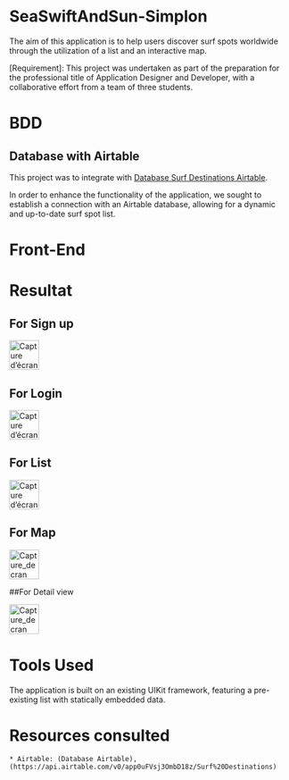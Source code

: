 # SeaSwiftAndSun-Simplon

The aim of this application is to help users discover surf spots worldwide through the utilization of a list and an interactive map. 

[Requirement]: This project was undertaken as part of the preparation for the professional title of Application Designer and Developer, with a collaborative effort from a team of three students.

# BDD
## Database with Airtable

This project was to integrate with [Database Surf Destinations  Airtable](https://api.airtable.com/v0/app0uFVsj3OmbD18z/Surf%20Destinations).

In order to enhance the functionality of the application, we sought to establish a connection with an Airtable database, allowing for a dynamic and up-to-date surf spot list.

# Front-End
# Resultat
## For Sign up
<div>
 <img width="53" alt="Capture d’écran" src="https://github.com/Keyhou/SeaSwiftAndSun-Simplon/assets/80052585/84f73893-3748-4e84-a8f7-db4a62d59dea">
</div>

## For Login
<div>
 <img width="53" alt="Capture d’écran" src="https://github.com/Keyhou/SeaSwiftAndSun-Simplon/assets/80052585/ca661a88-87aa-43b9-a805-70666e8388bc">
</div>

## For List
 <div>
 <img width="53" alt="Capture d’écran" src="https://github.com/Keyhou/SeaSwiftAndSun-Simplon/assets/80052585/f2bb077a-ba59-47c8-a37d-da5be983229e">
</div>

## For Map
<div>
  <img src="https://github.com/Keyhou/SeaSwiftAndSun-Simplon/assets/80052585/220db410-2bfd-4fd1-91b0-516824e6e5ef" width="53" title="Capture_decran">
 </div>
 
 ##For Detail view

<div>
  <img src="https://github.com/Keyhou/SeaSwiftAndSun-Simplon/assets/80052585/0d4feef1-64d0-4853-86db-c17a3620c6a7" width="53" title="Capture_decran">
 </div>


# Tools Used
  The application is built on an existing UIKit framework, featuring a pre-existing list with statically embedded data.
  
# Resources consulted
    * Airtable: (Database Airtable), (https://api.airtable.com/v0/app0uFVsj3OmbD18z/Surf%20Destinations)

